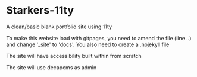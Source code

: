 # Starkers-11ty
A clean/basic blank portfolio site using 11ty

To make this website load with gitpages, you need to amend the file (line ..) and change '_site' to 'docs'. You also need to create a .nojekyll file

The site will have accessibility built within from scratch

The site will use decapcms as admin